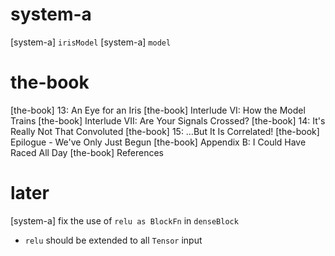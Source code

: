 # system-a

[system-a] `irisModel`
[system-a] `model`

# the-book

[the-book] 13: An Eye for an Iris
[the-book] Interlude VI: How the Model Trains
[the-book] Interlude VII: Are Your Signals Crossed?
[the-book] 14: It's Really Not That Convoluted
[the-book] 15: …But It Is Correlated!
[the-book] Epilogue - We've Only Just Begun
[the-book] Appendix B: I Could Have Raced All Day
[the-book] References

# later

[system-a] fix the use of `relu as BlockFn` in `denseBlock`

- `relu` should be extended to all `Tensor` input
